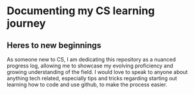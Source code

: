 # Documenting my CS learning journey 

## Heres to new beginnings

As someone new to CS, I am dedicating this repository as a nuanced progress log, allowing me to showcase my evolving proficiency and growing understanding of the field. 
I would love to speak to anyone about anything tech related, especially tips and tricks regarding starting out learning how to code and use github, to make the process easier. 